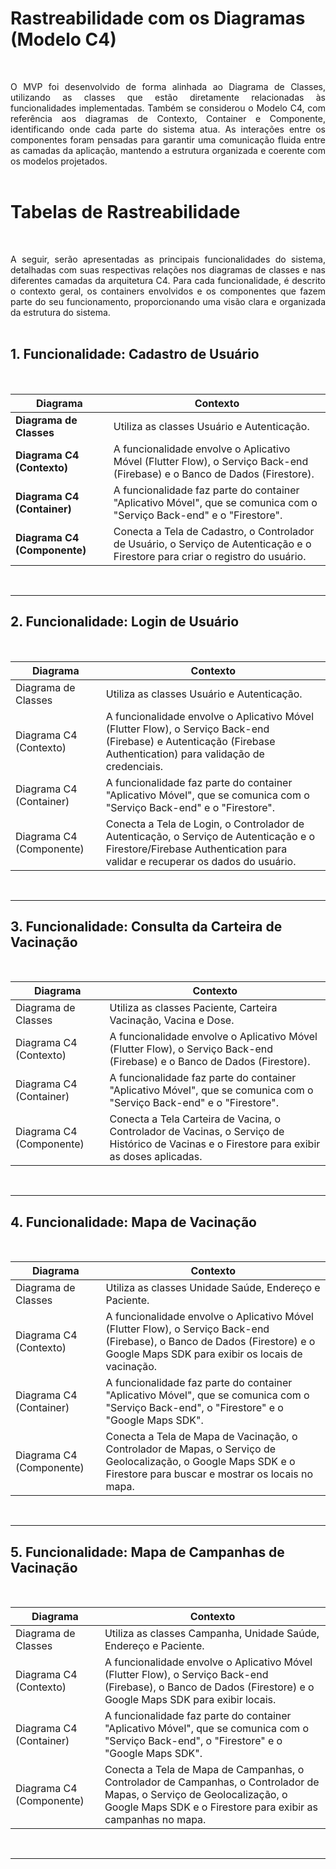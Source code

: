 # Rastreabilidade com os Diagramas (Modelo C4)
<br>

<p align="justify">O MVP foi desenvolvido de forma alinhada ao Diagrama de Classes, utilizando as classes que estão diretamente relacionadas às funcionalidades implementadas. Também se considerou o Modelo C4, com referência aos diagramas de Contexto, Container e Componente, identificando onde cada parte do sistema atua. As interações entre os componentes foram pensadas para garantir uma comunicação fluida entre as camadas da aplicação, mantendo a estrutura organizada e coerente com os modelos projetados.
<br>
<br>
  
# Tabelas de Rastreabilidade
<br> 

<p align="justify">A seguir, serão apresentadas as principais funcionalidades do sistema, detalhadas com suas respectivas relações nos diagramas de classes e nas diferentes camadas da arquitetura C4. Para cada funcionalidade, é descrito o contexto geral, os containers envolvidos e os componentes que fazem parte do seu funcionamento, proporcionando uma visão clara e organizada da estrutura do sistema.
<br>
<br> 

## 1. Funcionalidade: Cadastro de Usuário
<br>

| Diagrama | Contexto |
|-|-|
|**Diagrama de Classes**| Utiliza as classes Usuário e Autenticação. |
|**Diagrama C4 (Contexto)**| A funcionalidade envolve o Aplicativo Móvel (Flutter Flow), o Serviço Back-end (Firebase) e o Banco de Dados (Firestore). |
| **Diagrama C4 (Container)** | A funcionalidade faz parte do container "Aplicativo Móvel", que se comunica com o "Serviço Back-end" e o "Firestore". |
|**Diagrama C4 (Componente)** | Conecta a Tela de Cadastro, o Controlador de Usuário, o Serviço de Autenticação e o Firestore para criar o registro do usuário. |
<br>

---

## 2. Funcionalidade: Login de Usuário
<br>

| Diagrama | Contexto |
| - | - |
| Diagrama de Classes | Utiliza as classes Usuário e Autenticação. |
| Diagrama C4 (Contexto) | A funcionalidade envolve o Aplicativo Móvel (Flutter Flow), o Serviço Back-end (Firebase) e Autenticação (Firebase Authentication) para validação de credenciais. |
| Diagrama C4 (Container) | A funcionalidade faz parte do container "Aplicativo Móvel", que se comunica com o "Serviço Back-end" e o "Firestore". |
| Diagrama C4 (Componente) | Conecta a Tela de Login, o Controlador de Autenticação, o Serviço de Autenticação e o Firestore/Firebase Authentication para validar e recuperar os dados do usuário. |
<br>

---

## 3. Funcionalidade: Consulta da Carteira de Vacinação
<br>

| Diagrama | Contexto |
| - | - |
| Diagrama de Classes | Utiliza as classes Paciente, Carteira Vacinação, Vacina e Dose. |
| Diagrama C4 (Contexto) | A funcionalidade envolve o Aplicativo Móvel (Flutter Flow), o Serviço Back-end (Firebase) e o Banco de Dados (Firestore). |
| Diagrama C4 (Container) | A funcionalidade faz parte do container "Aplicativo Móvel", que se comunica com o "Serviço Back-end" e o "Firestore". |
| Diagrama C4 (Componente) | Conecta a Tela Carteira de Vacina, o Controlador de Vacinas, o Serviço de Histórico de Vacinas e o Firestore para exibir as doses aplicadas. |
<br>

---

## 4. Funcionalidade: Mapa de Vacinação
<br>

| Diagrama | Contexto |
| - | - |
| Diagrama de Classes | Utiliza as classes Unidade Saúde, Endereço e Paciente. |
| Diagrama C4 (Contexto) | A funcionalidade envolve o Aplicativo Móvel (Flutter Flow), o Serviço Back-end (Firebase), o Banco de Dados (Firestore) e o Google Maps SDK para exibir os locais de vacinação. |
| Diagrama C4 (Container) | A funcionalidade faz parte do container "Aplicativo Móvel", que se comunica com o "Serviço Back-end", o "Firestore" e o "Google Maps SDK". |
| Diagrama C4 (Componente) | Conecta a Tela de Mapa de Vacinação, o Controlador de Mapas, o Serviço de Geolocalização, o Google Maps SDK e o Firestore para buscar e mostrar os locais no mapa. |
<br>

---

## 5. Funcionalidade: Mapa de Campanhas de Vacinação
<br>

| Diagrama | Contexto |
| - | - |
| Diagrama de Classes | Utiliza as classes Campanha, Unidade Saúde, Endereço e Paciente. |
| Diagrama C4 (Contexto) | A funcionalidade envolve o Aplicativo Móvel (Flutter Flow), o Serviço Back-end (Firebase), o Banco de Dados (Firestore) e o Google Maps SDK para exibir locais. |
| Diagrama C4 (Container) | A funcionalidade faz parte do container "Aplicativo Móvel", que se comunica com o "Serviço Back-end", o "Firestore" e o "Google Maps SDK". |
| Diagrama C4 (Componente) | Conecta a Tela de Mapa de Campanhas, o Controlador de Campanhas, o Controlador de Mapas, o Serviço de Geolocalização, o Google Maps SDK e o Firestore para exibir as campanhas no mapa. |
<br>

---
